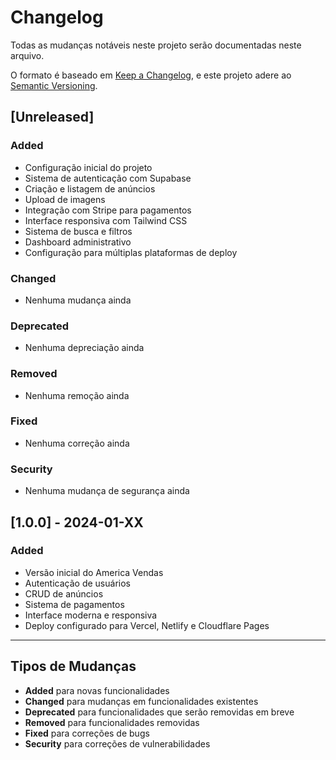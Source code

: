 # Changelog

Todas as mudanças notáveis neste projeto serão documentadas neste arquivo.

O formato é baseado em [Keep a Changelog](https://keepachangelog.com/pt-BR/1.0.0/),
e este projeto adere ao [Semantic Versioning](https://semver.org/lang/pt-BR/).

## [Unreleased]

### Added
- Configuração inicial do projeto
- Sistema de autenticação com Supabase
- Criação e listagem de anúncios
- Upload de imagens
- Integração com Stripe para pagamentos
- Interface responsiva com Tailwind CSS
- Sistema de busca e filtros
- Dashboard administrativo
- Configuração para múltiplas plataformas de deploy

### Changed
- Nenhuma mudança ainda

### Deprecated
- Nenhuma depreciação ainda

### Removed
- Nenhuma remoção ainda

### Fixed
- Nenhuma correção ainda

### Security
- Nenhuma mudança de segurança ainda

## [1.0.0] - 2024-01-XX

### Added
- Versão inicial do America Vendas
- Autenticação de usuários
- CRUD de anúncios
- Sistema de pagamentos
- Interface moderna e responsiva
- Deploy configurado para Vercel, Netlify e Cloudflare Pages

---

## Tipos de Mudanças

- **Added** para novas funcionalidades
- **Changed** para mudanças em funcionalidades existentes
- **Deprecated** para funcionalidades que serão removidas em breve
- **Removed** para funcionalidades removidas
- **Fixed** para correções de bugs
- **Security** para correções de vulnerabilidades 